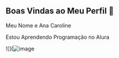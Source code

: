 ## Boas Vindas ao Meu Perfil 💖                                                                                                                                                        
                                                                                                                                                                                       
  Meu Nome e Ana Caroline                                                                                                                                                              
                                                                                                                                                                                       
Estou Aprendendo Programação no Alura                                                                                                                                                                                       
                                                                                                                                                                                       
                                                                                                                                                                                       
                                                                                                                                                                                       
                                                                                                                                                                                       
![](![image](https://github.com/user-attachments/assets/f5d4aa6d-b2dc-46b0-bd9b-f92a0997f2ad)
                                                                                                                                                                                                                                                                                                                                                                                                                            

